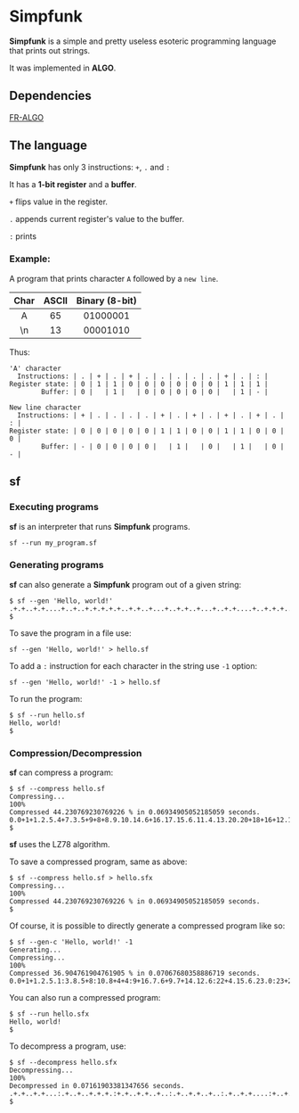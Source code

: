 # Simpfunk

**Simpfunk** is a simple and pretty useless esoteric programming language that prints out strings.

It was implemented in **ALGO**.

## Dependencies

[FR-ALGO](https://github.com/teegre/fr-algo)

## The language

**Simpfunk** has only 3 instructions: `+`, `.` and `:`

It has a **1-bit register** and a **buffer**.

`+` flips value in the register.

`.` appends current register's value to the buffer.

`:` prints 

### Example:

A program that prints character `A` followed by a `new line`.

| Char | ASCII | Binary (8-bit) |
|:----:|:-----:|:--------------:|
| A    | 65    | 01000001       |
| \n   | 13    | 00001010       |

Thus:

```
'A' character
  Instructions: | . | + | . | + | . | . | . | . | . | + | . | : |
Register state: | 0 | 1 | 1 | 0 | 0 | 0 | 0 | 0 | 0 | 1 | 1 | 1 |
        Buffer: | 0 |   | 1 |   | 0 | 0 | 0 | 0 | 0 |   | 1 | - |

New line character
  Instructions: | + | . | . | . | . | + | . | + | . | + | . | + | . | : |
Register state: | 0 | 0 | 0 | 0 | 0 | 1 | 1 | 0 | 0 | 1 | 1 | 0 | 0 | 0 |
        Buffer: | - | 0 | 0 | 0 | 0 |   | 1 |   | 0 |   | 1 |   | 0 | - |
```

## sf

### Executing programs

**sf** is an interpreter that runs **Simpfunk** programs.

```
sf --run my_program.sf
```

### Generating programs

**sf** can also generate a **Simpfunk** program out of a given string:

```
$ sf --gen 'Hello, world!'
.+.+..+.+....+..+..+.+.+.+.+..+.+..+...+..+.+..+...+..+.+....+..+.+.+..+....+.+......+...+.+...+.+..+.+....+.+...+..+.+..+..+.+..+...+..+..+.+....+.+....+.:
$
```

To save the program in a file use:

`sf --gen 'Hello, world!' > hello.sf`

To add a `:` instruction for each character in the string use `-1` option:

`sf --gen 'Hello, world!' -1 > hello.sf`

To run the program:

```
$ sf --run hello.sf
Hello, world!
$
```
### Compression/Decompression

**sf** can compress a program:

```
$ sf --compress hello.sf
Compressing...
100%
Compressed 44.230769230769226 % in 0.06934905052185059 seconds.
0.0+1+1.2.5.4+7.3.5+9+8+8.9.10.14.6+16.17.15.6.11.4.13.20.20+18+16+12.14+30.13+29.33.9:
$
```

**sf** uses the LZ78 algorithm.

To save a compressed program, same as above:

```
$ sf --compress hello.sf > hello.sfx
Compressing...
100%
Compressed 44.230769230769226 % in 0.06934905052185059 seconds.
$
```

Of course, it is possible to directly generate a compressed program like so:

```
$ sf --gen-c 'Hello, world!' -1
Generating...
Compressing...
100%
Compressed 36.904761904761905 % in 0.07067680358886719 seconds.
0.0+1+1.2.5.1:3.8.5+8:10.8+4+4:9+16.7.6+9.7+14.12.6:22+4.15.6.23.0:23+20.30+20+25.30.19.37.36+22.23:35.22:
```

You can also run a compressed program:

```
$ sf --run hello.sfx
Hello, world!
$
```

To decompress a program, use:

```
$ sf --decompress hello.sfx
Decompressing...
100%
Decompressed in 0.07161903381347656 seconds.
.+.+..+.+...:.+..+..+.+.+.:+.+..+.+..+..:.+..+.+..+..:.+..+.+....:+..+.+.+..+..:..+.+.....:.+...+.+...:+.+..+.+....:+.+...+..+.+.:.+..+.+..+..:.+..+..+.+..:..+.+....+.:
$
```
